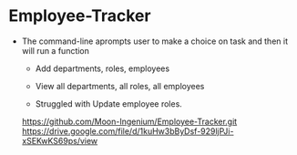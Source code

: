 # Employee-Tracker


* The command-line aprompts user to make a choice on task and then it will run a function

  * Add departments, roles, employees

  * View all departments, all roles, all employees

  * Struggled with Update employee roles.

  https://github.com/Moon-Ingenium/Employee-Tracker.git
  https://drive.google.com/file/d/1kuHw3bByDsf-929ljPJi-xSEKwKS69ps/view